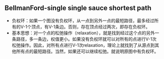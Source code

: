 ## BellmanFord-single single sauce shortest path
- 负权环：如果一个图没有负权环，从一点到另外一点的最短路径，最多经过所有的V-1个顶点，有V-1条边。否则，存在顶点经过两次，即存在负权环。
- 基本思想：对一个点的松弛操作（relaxation），就是找到经过这个点的另外一条路径，多一条边，权值更小。如果没有负权环就可以对所有的点进行V-1次松弛操作。因此，对所有点进行V-1次relaxation，理论上就找到了从源点到其他所有点的最短路径。当然，如果还可以继续松弛。就说明原图中有负权环。
